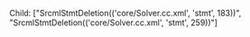 Child: ["SrcmlStmtDeletion(('core/Solver.cc.xml', 'stmt', 183))", "SrcmlStmtDeletion(('core/Solver.cc.xml', 'stmt', 259))"]